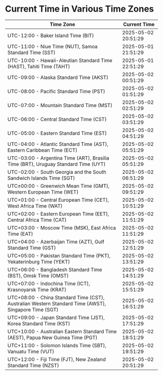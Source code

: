 # Current Time in Various Time Zones

| Time Zone | Current Time |
|-----------|--------------|
| UTC-12:00 - Baker Island Time (BIT) | 2025-05-02 20:51:29 |
| UTC-11:00 - Niue Time (NUT), Samoa Standard Time (SST) | 2025-05-01 21:51:29 |
| UTC-10:00 - Hawaii-Aleutian Standard Time (HAST), Tahiti Time (TAHT) | 2025-05-01 22:51:29 |
| UTC-09:00 - Alaska Standard Time (AKST) | 2025-05-02 00:51:29 |
| UTC-08:00 - Pacific Standard Time (PST) | 2025-05-02 01:51:29 |
| UTC-07:00 - Mountain Standard Time (MST) | 2025-05-02 02:51:29 |
| UTC-06:00 - Central Standard Time (CST) | 2025-05-02 03:51:29 |
| UTC-05:00 - Eastern Standard Time (EST) | 2025-05-02 04:51:29 |
| UTC-04:00 - Atlantic Standard Time (AST), Eastern Caribbean Time (ECT) | 2025-05-02 05:51:29 |
| UTC-03:00 - Argentina Time (ART), Brasília Time (BRT), Uruguay Standard Time (UYT) | 2025-05-02 05:51:29 |
| UTC-02:00 - South Georgia and the South Sandwich Islands Time (SGT) | 2025-05-02 06:51:29 |
| UTC±00:00 - Greenwich Mean Time (GMT), Western European Time (WET) | 2025-05-02 09:51:29 |
| UTC+01:00 - Central European Time (CET), West Africa Time (WAT) | 2025-05-02 10:51:29 |
| UTC+02:00 - Eastern European Time (EET), Central Africa Time (CAT) | 2025-05-02 11:51:29 |
| UTC+03:00 - Moscow Time (MSK), East Africa Time (EAT) | 2025-05-02 11:51:29 |
| UTC+04:00 - Azerbaijan Time (AZT), Gulf Standard Time (GST) | 2025-05-02 12:51:29 |
| UTC+05:00 - Pakistan Standard Time (PKT), Yekaterinburg Time (YEKT) | 2025-05-02 13:51:29 |
| UTC+06:00 - Bangladesh Standard Time (BST), Omsk Time (OMST) | 2025-05-02 14:51:29 |
| UTC+07:00 - Indochina Time (ICT), Krasnoyarsk Time (KRAT) | 2025-05-02 15:51:29 |
| UTC+08:00 - China Standard Time (CST), Australian Western Standard Time (AWST), Singapore Time (SGT) | 2025-05-02 16:51:29 |
| UTC+09:00 - Japan Standard Time (JST), Korea Standard Time (KST) | 2025-05-02 17:51:29 |
| UTC+10:00 - Australian Eastern Standard Time (AEST), Papua New Guinea Time (PGT) | 2025-05-02 18:51:29 |
| UTC+11:00 - Solomon Islands Time (SBT), Vanuatu Time (VUT) | 2025-05-02 19:51:29 |
| UTC+12:00 - Fiji Time (FJT), New Zealand Standard Time (NZST) | 2025-05-02 20:51:29 |
